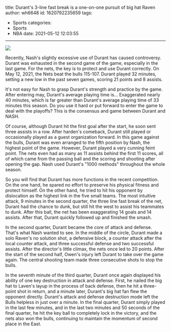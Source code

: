 title: Durant's 3-line fast break is a one-on-one pursuit of big hat Raven
author: wh6648
id: 1620792235659
tags: 
- Sports
categories: 
- Sports
- NBA
date: 2021-05-12 12:03:55
---
![](https://p8.itc.cn/q_70/images01/20210512/7cf733acc41d40198ac64a68a15e7a39.jpeg)


Recently, Nash's slightly excessive use of Durant has caused controversy. Durant was exhausted in the second game of the game, especially in the last game. For the nets, the key is to protect and use Durant correctly. On May 12, 2021, the Nets beat the bulls 115-107. Durant played 32 minutes, setting a new low in the past seven games, scoring 21 points and 8 assists.

It's not easy for Nash to grasp Durant's strength and practice by the game. After entering may, Durant's average playing time is... Exaggerated nearly 40 minutes, which is far greater than Durant's average playing time of 33 minutes this season. Do you use it hard or put forward to enter the game to deal with the playoffs? This is the consensus and game between Durant and NASH.

Of course, although Durant hit the first goal after the start, he soon sent three assists in a row. After harden's comeback, Durant still played or occasionally played as a guest organization forward. In this game against the bulls, Durant was even arranged to the fifth position by Nash, the highest point of the game. However, Durant played a very cunning feint point. The nets even had as many as 11 assists behind the first 11 scores, all of which came from the passing ball and the scoring and shooting after opening the gap. Nash used Durant's "1000 methods" throughout the whole season.

So you will find that Durant has more functions in the recent competition. On the one hand, he spared no effort to preserve his physical fitness and protect himself. On the other hand, he tried to hit his opponent by dislocation as the highest link in the five small teams. The most intuitive attack, 9 minutes in the second quarter, the three line fast break of the net, Durant had the chance to dunk, but still hit the west to assist his teammates to dunk. After this ball, the net has been exaggerating 14 goals and 14 assists. After that, Durant quickly followed up and finished the smash.

In the second quarter, Durant became the core of attack and defense. That's what Nash wanted to see. In the middle of the circle, Durant made a solo Raven's no solution shot, a defensive block, a counter attack after the local counter attack, and three successful defense and two successful assists. After the director's little climax, the nets once led to 20 points. After the start of the second half, Owen's injury left Durant to take over the game again. The central shooting team made three consecutive shots to stop the bulls.

In the seventh minute of the third quarter, Durant once again displayed his ability of one key destruction in attack and defense. First, he nailed the big hat to Laven's layup in the process of back defense, then he hit a three-point shot in return, and a minute later, Durant's big hat fan flew the opponent directly. Durant's attack and defense destruction mode left the Bulls helpless in just over a minute. In the final quarter, Durant simply played in the last few minutes, and in the last two minutes and 50 seconds of the final quarter, he hit the key ball to completely lock in the victory, and the nets also won the bulls, continuing to maintain the momentum of second place in the East.

